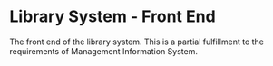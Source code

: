 # Library System - Front End
The front end of the library system. This is a partial fulfillment to the requirements of Management Information System.
